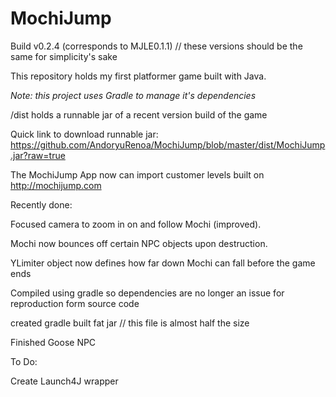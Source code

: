 # MochiJump
Build v0.2.4 (corresponds to MJLE0.1.1) // these versions should be the same for simplicity's sake

This repository holds my first platformer game built with Java.

*Note: this project uses Gradle to manage it's dependencies*

/dist holds a runnable jar of a recent version build of the game 

Quick link to download runnable jar: https://github.com/AndoryuRenoa/MochiJump/blob/master/dist/MochiJump.jar?raw=true

The MochiJump App now can import customer levels built on http://mochijump.com

Recently done:

Focused camera to zoom in on and follow Mochi (improved).

Mochi now bounces off certain NPC objects upon destruction.

YLimiter object now defines how far down Mochi can fall before the game ends

Compiled using gradle so dependencies are no longer an issue for reproduction form source code

created gradle built fat jar // this file is almost half the size

Finished Goose NPC

To Do:

Create Launch4J wrapper
